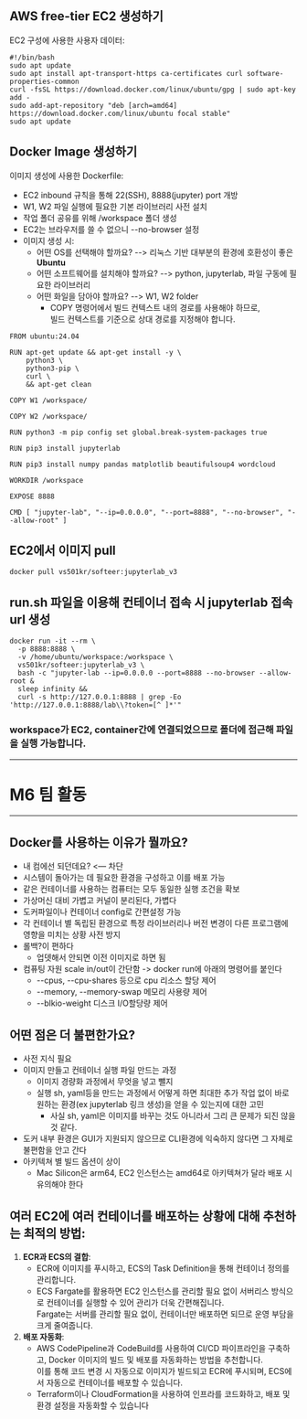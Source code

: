 ## AWS free-tier EC2 생성하기
EC2 구성에 사용한 사용자 데이터:
```
#!/bin/bash
sudo apt update
sudo apt install apt-transport-https ca-certificates curl software-properties-common
curl -fsSL https://download.docker.com/linux/ubuntu/gpg | sudo apt-key add -
sudo add-apt-repository "deb [arch=amd64] https://download.docker.com/linux/ubuntu focal stable"
sudo apt update
```

## Docker Image 생성하기
이미지 생성에 사용한 Dockerfile:
- EC2 inbound 규칙을 통해 22(SSH), 8888(jupyter) port 개방
- W1, W2 파일 실행에 필요한 기본 라이브러리 사전 설치
- 작업 폴더 공유를 위해 /workspace 폴더 생성
- EC2는 브라우저를 쓸 수 없으니 --no-browser 설정
- 이미지 생성 시:
  * 어떤 OS를 선택해야 할까요? --> 리눅스 기반 대부분의 환경에 호환성이 좋은 **Ubuntu**
  * 어떤 소프트웨어를 설치해야 할까요? --> python, jupyterlab, 파일 구동에 필요한 라이브러리
  * 어떤 화일을 담아야 할까요? --> W1, W2 folder
    * COPY 명령어에서 빌드 컨텍스트 내의 경로를 사용해야 하므로, <br>빌드 컨텍스트를 기준으로 상대 경로를 지정해야 합니다.
```
FROM ubuntu:24.04

RUN apt-get update && apt-get install -y \
    python3 \
    python3-pip \
    curl \
    && apt-get clean

COPY W1 /workspace/

COPY W2 /workspace/

RUN python3 -m pip config set global.break-system-packages true

RUN pip3 install jupyterlab

RUN pip3 install numpy pandas matplotlib beautifulsoup4 wordcloud

WORKDIR /workspace

EXPOSE 8888

CMD [ "jupyter-lab", "--ip=0.0.0.0", "--port=8888", "--no-browser", "--allow-root" ]
```

## EC2에서 이미지 pull
```
docker pull vs501kr/softeer:jupyterlab_v3
```

## run.sh 파일을 이용해 컨테이너 접속 시 jupyterlab 접속 url 생성
```
docker run -it --rm \
  -p 8888:8888 \
  -v /home/ubuntu/workspace:/workspace \
  vs501kr/softeer:jupyterlab_v3 \
  bash -c "jupyter-lab --ip=0.0.0.0 --port=8888 --no-browser --allow-root & 
  sleep infinity && 
  curl -s http://127.0.0.1:8888 | grep -Eo 'http://127.0.0.1:8888/lab\\?token=[^ ]*'"
```

### workspace가 EC2, container간에 연결되었으므로 폴더에 접근해 파일을 실행 가능합니다.
-----------
# M6 팀 활동
-----------
## Docker를 사용하는 이유가 뭘까요?
- 내 컴에선 되던데요? <— 차단
- 시스템이 돌아가는 데 필요한 환경을 구성하고 이를 배포 가능
- 같은 컨테이너를 사용하는 컴퓨터는 모두 동일한 실행 조건을 확보
- 가상머신 대비 가볍고 커널이 분리된다, 가볍다
- 도커파일이나 컨테이너 config로 간편설정 가능
- 각 컨테이너 별 독립된 환경으로 특정 라이브러리나 버전 변경이 다른 프로그램에 영향을 미치는 상황 사전 방지
- 롤백?이 편하다 
    - 업뎃해서 안되면 이전 이미지로 하면 됨
- 컴퓨팅 자원 scale in/out이 간단함 -> docker run에 아래의 명령어를 붙인다
  - --cpus, --cpu-shares 등으로 cpu 리소스 할당 제어
  - --memory, --memory-swap 메모리 사용량 제어
  - --blkio-weight 디스크 I/O할당량 제어
## 어떤 점은 더 불편한가요?
- 사전 지식 필요
- 이미지 만들고 컨테이너 실행 파일 만드는 과정
    - 이미지 경량화 과정에서 무엇을 넣고 뺄지 
    - 실행 sh, yaml등을 만드는 과정에서 어떻게 하면 최대한 추가 작업 없이 바로 원하는 환경(ex jupyterlab 링크 생성)을 얻을 수 있는지에 대한 고민
        - 사실 sh, yaml은 이미지를 바꾸는 것도 아니라서 그리 큰 문제가 되진 않을 것 같다.
- 도커 내부 환경은 GUI가 지원되지 않으므로 CLI환경에 익숙하지 않다면 그 자체로 불편함을 안고 간다
- 아키텍쳐 별 빌드 옵션이 상이
    - Mac Silicon은 arm64, EC2 인스턴스는 amd64로 아키텍쳐가 달라 배포 시 유의해야 한다

## 여러 EC2에 여러 컨테이너를 배포하는 상황에 대해 추천하는 최적의 방법:
1. **ECR과 ECS의 결합**:
    * ECR에 이미지를 푸시하고, ECS의 Task Definition을 통해 컨테이너 정의를 관리합니다.
    * ECS Fargate를 활용하면 EC2 인스턴스를 관리할 필요 없이 서버리스 방식으로 컨테이너를 실행할 수 있어 관리가 더욱 간편해집니다. <br>Fargate는 서버를 관리할 필요 없이, 컨테이너만 배포하면 되므로 운영 부담을 크게 줄여줍니다.
2. **배포 자동화**:
    * AWS CodePipeline과 CodeBuild를 사용하여 CI/CD 파이프라인을 구축하고, Docker 이미지의 빌드 및 배포를 자동화하는 방법을 추천합니다. <br>이를 통해 코드 변경 시 자동으로 이미지가 빌드되고 ECR에 푸시되며, ECS에서 자동으로 컨테이너를 배포할 수 있습니다.
    * Terraform이나 CloudFormation을 사용하여 인프라를 코드화하고, 배포 및 환경 설정을 자동화할 수 있습니다
